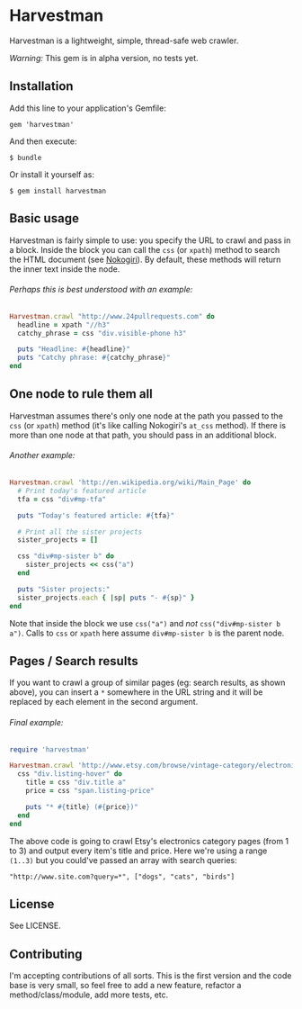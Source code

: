 # Harvestman

Harvestman is a lightweight, simple, thread-safe web crawler.

*Warning:* This gem is in alpha version, no tests yet.

## Installation

Add this line to your application's Gemfile:

    gem 'harvestman'

And then execute:

    $ bundle

Or install it yourself as:

    $ gem install harvestman

## Basic usage

Harvestman is fairly simple to use: you specify the URL to crawl and pass in a block.
Inside the block you can call the ``css`` (or ``xpath``) method to search the HTML document (see [Nokogiri](http://nokogiri.org/tutorials/searching_a_xml_html_document.html)).
By default, these methods will return the inner text inside the node.

###### Perhaps this is best understood with an example:

```ruby
Harvestman.crawl "http://www.24pullrequests.com" do
  headline = xpath "//h3"
  catchy_phrase = css "div.visible-phone h3"

  puts "Headline: #{headline}"
  puts "Catchy phrase: #{catchy_phrase}"
end
```

## One node to rule them all

Harvestman assumes there's only one node at the path you passed to the ``css`` (or ``xpath``) method (it's like calling Nokogiri's ``at_css`` method).
If there is more than one node at that path, you should pass in an additional block.

###### Another example:

```ruby
Harvestman.crawl 'http://en.wikipedia.org/wiki/Main_Page' do
  # Print today's featured article
  tfa = css "div#mp-tfa"

  puts "Today's featured article: #{tfa}"

  # Print all the sister projects
  sister_projects = []

  css "div#mp-sister b" do
    sister_projects << css("a")
  end

  puts "Sister projects:"
  sister_projects.each { |sp| puts "- #{sp}" }
end
```

Note that inside the block we use ``css("a")`` and *not* ``css("div#mp-sister b a")``. Calls to ``css`` or ``xpath`` here assume ``div#mp-sister b`` is the parent node.

## Pages / Search results

If you want to crawl a group of similar pages (eg: search results, as shown above), you can insert a ``*`` somewhere in the URL string and it will be replaced by each element in the second argument.

###### Final example:

```ruby
require 'harvestman'

Harvestman.crawl 'http://www.etsy.com/browse/vintage-category/electronics/*', (1..3) do
  css "div.listing-hover" do
    title = css "div.title a"
    price = css "span.listing-price"

    puts "* #{title} (#{price})"
  end
end
```

The above code is going to crawl Etsy's electronics category pages (from 1 to 3) and output every item's title and price. Here we're using a range ``(1..3)`` but you could've passed an array with search queries:

    "http://www.site.com?query=*", ["dogs", "cats", "birds"]

## License

See LICENSE.

## Contributing

I'm accepting contributions of all sorts. This is the first version and the code base is very small, so feel free to add a new feature, refactor a method/class/module, add more tests, etc.
